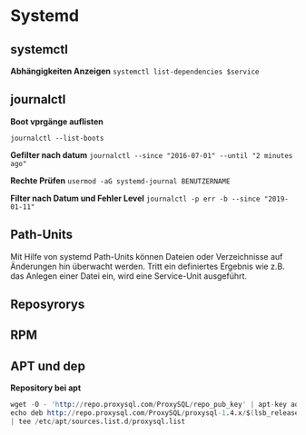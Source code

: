 # Systemd

## systemctl
**Abhängigkeiten Anzeigen**
`systemctl list-dependencies $service`

## journalctl

**Boot vprgänge auflisten**

`journalctl --list-boots`

**Gefilter nach datum**
`journalctl --since "2016-07-01" --until "2 minutes ago"`

**Rechte Prüfen**
`usermod -aG systemd-journal BENUTZERNAME`

**Filter nach Datum und Fehler Level**
`journalctl -p err -b --since "2019-01-11"`

## Path-Units
Mit Hilfe von systemd Path-Units können Dateien oder Verzeichnisse auf Änderungen hin überwacht werden. Tritt ein definiertes Ergebnis wie z.B. das Anlegen einer Datei ein, wird eine Service-Unit ausgeführt.

## Reposyrorys

## RPM

## APT und dep

**Repository bei apt**

```s
wget -O - 'http://repo.proxysql.com/ProxySQL/repo_pub_key' | apt-key add -
echo deb http://repo.proxysql.com/ProxySQL/proxysql-1.4.x/$(lsb_release -sc)/ ./ \
| tee /etc/apt/sources.list.d/proxysql.list
```

